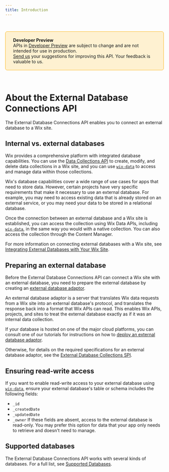 ```yaml
---
title: Introduction
---
```


&nbsp;

<div style="background-color: #FEF1D1; padding: 18px 24px; border-radius: 6px; border: 1px solid #FDB10C; box-sizing: border-box; display: inline-block">
    <b>Developer Preview</b>
    <br/>
    <span>APIs in <a href="https://www.wix.com/velo/reference/api-overview/developer-preview">Developer Preview</a> are subject to change and are not intended for use in production.<br/><a href="mailto:velo-preview-feedback@wix.com">Send us</a> your suggestions for improving this API. Your feedback is valuable to us.</span>
</div>

&nbsp;

# About the External Database Connections API

The External Database Connections API enables you to connect an external database to a Wix site.

## Internal vs. external databases

Wix provides a comprehensive platform with integrated database capabilities. You can use the [Data Collections API](https://www.wix.com/velo/reference/wix-data-v2/collections) to create, modify, and delete data collections in a Wix site, and you can use [`wix-data`](https://www.wix.com/velo/reference/wix-data) to access and manage data within those collections.

Wix's database capabilities cover a wide range of use cases for apps that need to store data. However, certain projects have very specific requirements that make it necessary to use an external database. For example, you may need to access existing data that is already stored on an external service, or you may need your data to be stored in a relational database.

Once the connection between an external database and a Wix site is established, you can access the collection using Wix Data APIs, including [`wix-data`](https://www.wix.com/velo/reference/wix-data), in the same way you would with a native collection. You can also access the collection through the Content Manager.

For more information on connecting external databases with a Wix site, see [Integrating External Databases with Your Wix Site](https://support.wix.com/en/article/velo-integrating-external-databases-with-your-wix-site).

## Preparing an external database

Before the External Database Connections API can connect a Wix site with an external database, you need to prepare the external database by creating an [external database adaptor](https://support.wix.com/en/article/velo-integrating-external-databases-with-your-wix-site#what-is-an-external-database-adaptor).

An external database adaptor is a server that translates Wix data requests from a Wix site into an external database's protocol, and translates the response back into a format that Wix APIs can read. This enables Wix APIs, projects, and sites to treat the external database exactly as if it was an internal data collection.

If your database is hosted on one of the major cloud platforms, you can consult one of our tutorials for instructions on how to [deploy an external database adaptor](https://support.wix.com/en/article/velo-integrating-external-databases-with-your-wix-site#deploy-an-external-database-adaptor).

Otherwise, for details on the required specifications for an external database adaptor, see the [External Database Collections SPI](https://www.wix.com/velo/reference/spis/external-database-collections).

## Ensuring read-write access

If you want to enable read-write access to your external database using [`wix-data`](https://www.wix.com/velo/reference/wix-data), ensure your external database's table or schema includes the following fields:
* `_id`
* `_createdDate`
* `_updatedDate`
* `_owner`
If these fields are absent, access to the external database is read-only. You may prefer this option for data that your app only needs to retrieve and doesn't need to manage.

## Supported databases

The External Database Connections API works with several kinds of databases. For a full list, see [Supported Databases](https://support.wix.com/en/article/velo-integrating-external-databases-with-your-wix-site#supported-databases).
